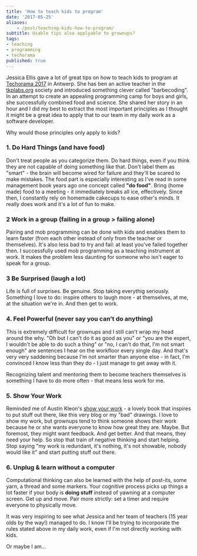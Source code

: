 ```yaml
---
title: 'How to teach kids to program'
date: '2017-05-25'
aliases:
    - /post/teaching-kids-how-to-program/
subtitle: Usable tips also applyable to grownups?
tags:
- teaching
- programming
- techorama
published: true
---
```


Jessica Ellis gave a lot of great tips on how to teach kids to program at [Techorama 2017](https://techorama2017.sched.com/event/9M8g/the-skills-gap-how-to-inspire-our-kids-to-study-computer-science?iframe=no&w=100%&sidebar=yes&bg=no) in Antwerp. She has ben an active teacher in the [tkplabs.org](http://tkplabs.org) society and introduced something clever called "barbecoding". In an attempt to create an appealing programming camp for boys and girls, she successfully combined food and science. She shared her story in an hour and I did my best to extract the most important principles as I thought it might be a great idea to apply that to our team in my daily work as a software developer. 

Why would those principles only apply to kids?

### 1. Do Hard Things (and have food)

Don't treat people as you categorize them. Do hard things, even if you think they are not capable of doing something like that. Don't label them as "smart" - the brain will become wired for failure and they'll be scared to make mistakes. 
The food part is especially interesting as I've read in some management book years ago one concept called **"do food"**. Bring (home made) food to a meeting - it immediately breaks all ice, effectively. Since then, I constantly rely on homemade cakecups to ease other's minds. It really does work and it's a lot of fun to make. 

### 2 Work in a group (failing in a group > failing alone)

Pairing and mob programming can be done with kids and enables them to learn faster (from each other instead of only from the teacher or themselves). It's also less bad to try and fail: at least you've failed together then. 
I successfully used mob programming as a teaching instrument at work. It makes the problem less daunting for someone who isn't eager to speak for a group. 

### 3 Be Surprised (laugh a lot)

Life is full of surprises. Be genuine. 
Stop taking everythig seriously. Something I love to do: inspire others to laugh more - at themselves, at me, at the situation we're in. And then get to work. 

### 4. Feel Powerful (never say you can't do anything)

This is extremely difficult for grownups and I still can't wrap my head around the why. "Oh but I can't do it as good as you" or "you are the expert, I wouldn't be able to do such a thing" or "no, I can't do that, I'm not smart enough" are sentences I hear on the workfloor every single day. And that's very very saddening because I'm not smarter than anyone else - in fact, I'm convinced I know less than they do - I just manage to get away with it. 

Recognizing talent and mentoring them to become teachers themselves is something I have to do more often - that means less work for me. 

### 5. Show Your Work

Reminded me of Austin Kleon's [show your work](http://austinkleon.com/show-your-work/) - a lovely book that inspires to put stuff out there, like this very blog or my "bad" drawings. I love to show my work, but grownups tend to think someone shows their work because he or she wants everyone to know how great they are. 
Maybe. But foremost, they might want feedback. And get better. And that means, they need your help. So stop that train of negative thinking and start helping. Stop saying "my work is redundant, it's nothing, it's not showable, nobody would like it" and start putting stuff out there.

### 6. Unplug & learn without a computer

Computational thinking can also be learned with the help of post-its, some yarn, a thread and some markers. Your cognitive process picks up things a lot faster if your body is **doing stuff** instead of yawning at a computer screen. Get up and move. Pair more strictly: set a timer and require everyone to physically move. 

It was very inspiring to see what Jessica and her team of teachers (15 year olds by the way!) managed to do. I know I'll be trying to incorporate the rules stated above in my daily work, even if I'm not directly working with kids.


Or maybe I am...

